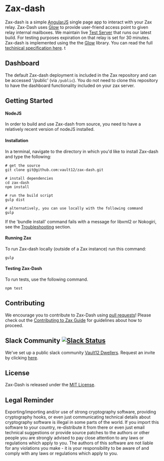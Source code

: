 # Zax-dash

Zax-dash is a simple [AngularJS](https://s3-us-west-1.amazonaws.com/vault12/zax_infogfx.jpg) single page app to interact with your Zax relay. Zax-Dash uses [Glow](https://github.com/vault12/glow) to provide user-friend access point to given relay internal mailboxes. We maintain live [Test Server](https://zax_test.vault12.com) that runs our latest build. For testing purposes expiration on that relay is set for 30 minutes. Zax-dash is implemented using the the [Glow](https://github.com/vault12/glow) library. You can read the full [techinical specification here](http://bit.ly/nacl_relay_spec). t

## Dashboard
The default Zax-dash deployment is included in the Zax repository and can be accessed '/public' (via `/public`). You do not need to clone this repository to have the dashboard functionality included on your zax server.

## Getting Started

#### NodeJS
In order to build and use Zax-dash from source, you need to have a relatively recent version of nodeJS installed.

#### Installation
In a terminal, navigate to the directory in which you'd like to install Zax-dash and type the following:

```Shell
# get the source
git clone git@github.com:vault12/zax-dash.git

# install dependencies
cd zax-dash
npm install

# run the build script
gulp dist

# alternatively, you can use locally with the following command
gulp
```

If the 'bundle install' command fails with a message for libxml2 or Nokogiri, see the [Troubleshooting](#troubleshooting) section.

#### Running Zax

To run Zax-dash locally (outside of a Zax instance) run this command:

```Shell
gulp
```

#### Testing Zax-Dash

To run tests, use the following command.

```Shell
npm test
```

## Contributing
We encourage you to contribute to Zax-Dash using [pull requests](https://github.com/vault12/zax-dash/pulls)! Please check out the [Contributing to Zax Guide](CONTRIBUTING.md) for guidelines about how to proceed.

## Slack Community [![Slack Status](https://slack.vault12.com/badge.svg)](https://slack.vault12.com)
We've set up a public slack community [Vault12 Dwellers](https://vault12dwellers.slack.com/). Request an invite by clicking [here](https://slack.vault12.com/).

## License
Zax-Dash is released under the [MIT License](http://opensource.org/licenses/MIT).

## Legal Reminder
Exporting/importing and/or use of strong cryptography software, providing cryptography hooks, or even just communicating technical details about cryptography software is illegal in some parts of the world. If you import this software to your country, re-distribute it from there or even just email technical suggestions or provide source patches to the authors or other people you are strongly advised to pay close attention to any laws or regulations which apply to you. The authors of this software are not liable for any violations you make - it is your responsibility to be aware of and comply with any laws or regulations which apply to you.
